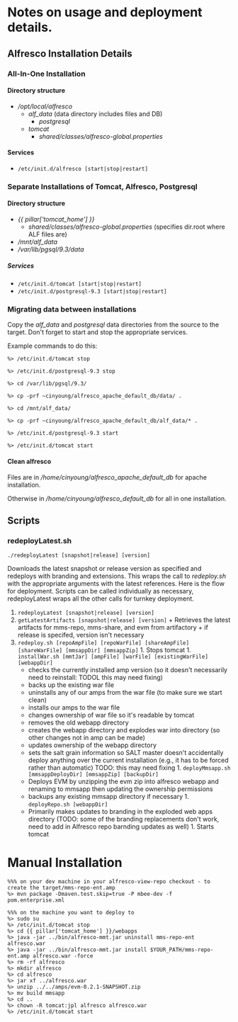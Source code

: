 # Notes on usage and deployment details.

## Alfresco Installation Details

### All-In-One Installation

#### Directory structure
+ _/opt/local/alfresco_
  + _alf_data_ (data directory includes files and DB)
    + _postgresql_
  + _tomcat_
    + _shared/classes/alfresco-global.properties_

#### Services
+ `/etc/init.d/alfresco [start|stop|restart]`

### Separate Installations of Tomcat, Alfresco, Postgresql

#### Directory structure
+ _{{ pillar['tomcat_home'] }}_
  + _shared/classes/alfresco-global.properties_ (specifies dir.root where ALF files are)
+ _/mnt/alf_data_
+ _/var/lib/pgsql/9.3/data_ 

##### Services
+ `/etc/init.d/tomcat [start|stop|restart]`
+ `/etc/init.d/postgresql-9.3 [start|stop|restart]`

### Migrating data between installations

Copy the _alf_data_ and _postgresql_ data directories from the source to the target.
Don't forget to start and stop the appropriate services.

Example commands to do this:

```
%> /etc/init.d/tomcat stop

%> /etc/init.d/postgresql-9.3 stop

%> cd /var/lib/pgsql/9.3/

%> cp -prf ~cinyoung/alfresco_apache_default_db/data/ .

%> cd /mnt/alf_data/

%> cp -prf ~cinyoung/alfresco_apache_default_db/alf_data/* .

%> /etc/init.d/postgresql-9.3 start

%> /etc/init.d/tomcat start
```

#### Clean alfresco

Files are in _/home/cinyoung/alfresco_apache_default_db_ for apache installation.

Otherwise in _/home/cinyoung/alfresco_default_db_ for all in one installation.

## Scripts

### redeployLatest.sh

`./redeployLatest [snapshot|release] [version]`

Downloads the latest snapshot or release version as specified and redeploys with branding
and extensions. This wraps the call to _redeploy.sh_ with the appropriate arguments with the
latest references. Here is the flow for deployment. Scripts can be called individually as necessary,
redeployLatest wraps all the other calls for turnkey deployment.

1. `redeployLatest [snapshot|release] [version]`
  1. `getLatestArtifacts [snapshot|release] [version]`
    + Retrieves the latest artifacts for mms-repo, mms-share, and evm from artifactory
    + if release is specifed, version isn't necessary
  1. `redeploy.sh [repoAmpFile] [repoWarFile] [shareAmpFile] [shareWarFile] [mmsappDir] [mmsappZip]`
    1. Stops tomcat
    1. `installWar.sh [mmtJar] [ampFile] [warFile] [existingWarFile] [webappDir]`
      + checks the currently installed amp version (so it doesn't necessarily need to reinstall: TODOL this may need fixing)
      + backs up the existing war file
      + uninstalls any of our amps from the war file (to make sure we start clean)
      + installs our amps to the war file
      + changes ownership of war file so it's readable by tomcat
      + removes the old webapp directory
      + creates the webapp directory and explodes war into directory (so other changes not in amp can be made)
      + updates ownership of the webapp directory
      + sets the salt grain information so SALT master doesn't accidentally deploy anything over the current installation (e.g., it has to be forced rather than automatic) TODO: this may need fixing
    1. `deployMmsapp.sh [mmsappDeployDir] [mmsappZip] [backupDir]`
      + Deploys EVM by unzipping the evm zip into alfresco webapp and renaming to mmsapp then updating the ownership permissions
      + backups any existing mmsapp directory if necessary
    1. `deployRepo.sh [webappDir]`
      + Primarily makes updates to branding in the exploded web apps directory (TODO: some of the branding replacements don't work, need to add in Alfresco repo barnding updates as well)
    1. Starts tomcat

Manual Installation
===================

```
%%% on your dev machine in your alfresco-view-repo checkout - to create the target/mms-repo-ent.amp
%> mvn package -Dmaven.test.skip=true -P mbee-dev -f pom.enterprise.xml

%%% on the machine you want to deploy to
%> sudo su
%> /etc/init.d/tomcat stop
%> cd {{ pillar['tomcat_home'] }}/webapps
%> java -jar ../bin/alfresco-mmt.jar uninstall mms-repo-ent alfresco.war
%> java -jar ../bin/alfresco-mmt.jar install $YOUR_PATH/mms-repo-ent.amp alfresco.war -force
%> rm -rf alfresco
%> mkdir alfresco
%> cd alfresco
%> jar xf ../alfresco.war
%> unzip ../../amps/evm-0.2.1-SNAPSHOT.zip
%> mv build mmsapp
%> cd ..
%> chown -R tomcat:jpl alfresco alfresco.war
%> /etc/init.d/tomcat start
```
